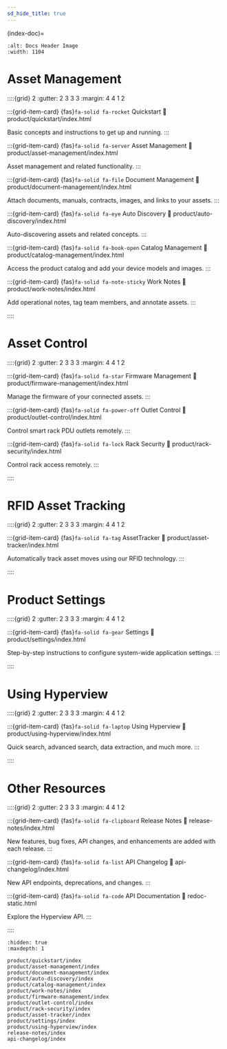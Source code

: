 ```yaml
---
sd_hide_title: true
---
```


(index-doc)=

```{image} ../_static/docs_header.jpg
:alt: Docs Header Image
:width: 1104
```
#

# Asset Management

::::{grid} 2
:gutter: 2 3 3 3
:margin: 4 4 1 2


:::{grid-item-card} {fas}`fa-solid fa-rocket` Quickstart
:link: product/quickstart/index.html

Basic concepts and instructions to get up and running.
:::

:::{grid-item-card} {fas}`fa-solid fa-server` Asset Management
:link: product/asset-management/index.html

Asset management and related functionality.
:::

:::{grid-item-card} {fas}`fa-solid fa-file` Document Management
:link: product/document-management/index.html

Attach documents, manuals, contracts, images, and links to your assets.
:::

:::{grid-item-card} {fas}`fa-solid fa-eye` Auto Discovery
:link: product/auto-discovery/index.html

Auto-discovering assets and related concepts.
:::

:::{grid-item-card} {fas}`fa-solid fa-book-open` Catalog Management
:link: product/catalog-management/index.html

Access the product catalog and add your device models and images.
:::

:::{grid-item-card} {fas}`fa-solid fa-note-sticky` Work Notes
:link: product/work-notes/index.html

Add operational notes, tag team members, and annotate assets.
:::

::::

# Asset Control

::::{grid} 2
:gutter: 2 3 3 3
:margin: 4 4 1 2

:::{grid-item-card} {fas}`fa-solid fa-star` Firmware Management
:link: product/firmware-management/index.html

Manage the firmware of your connected assets.
:::

:::{grid-item-card} {fas}`fa-solid fa-power-off` Outlet Control
:link: product/outlet-control/index.html

Control smart rack PDU outlets remotely.
:::

:::{grid-item-card} {fas}`fa-solid fa-lock` Rack Security
:link: product/rack-security/index.html

Control rack access remotely.
:::

::::


# RFID Asset Tracking

::::{grid} 2
:gutter: 2 3 3 3
:margin: 4 4 1 2

:::{grid-item-card} {fas}`fa-solid fa-tag` AssetTracker
:link: product/asset-tracker/index.html

Automatically track asset moves using our RFID technology.
:::

::::


# Product Settings

::::{grid} 2
:gutter: 2 3 3 3
:margin: 4 4 1 2

:::{grid-item-card} {fas}`fa-solid fa-gear` Settings
:link: product/settings/index.html

Step-by-step instructions to configure system-wide application settings.
:::

::::

# Using Hyperview

::::{grid} 2
:gutter: 2 3 3 3
:margin: 4 4 1 2

:::{grid-item-card} {fas}`fa-solid fa-laptop` Using Hyperview
:link: product/using-hyperview/index.html

Quick search, advanced search, data extraction, and much more.
:::

::::

# Other Resources

::::{grid} 2
:gutter: 2 3 3 3
:margin: 4 4 1 2

:::{grid-item-card} {fas}`fa-solid fa-clipboard` Release Notes
:link: release-notes/index.html

New features, bug fixes, API changes, and enhancements are added with each release.
:::

:::{grid-item-card} {fas}`fa-solid fa-list` API Changelog
:link: api-changelog/index.html

New API endpoints, deprecations, and changes.
:::

:::{grid-item-card} {fas}`fa-solid fa-code` API Documentation
:link: redoc-static.html

Explore the Hyperview API.
:::

::::


```{toctree}
:hidden: true
:maxdepth: 1

product/quickstart/index
product/asset-management/index
product/document-management/index
product/auto-discovery/index
product/catalog-management/index
product/work-notes/index
product/firmware-management/index
product/outlet-control/index
product/rack-security/index
product/asset-tracker/index
product/settings/index
product/using-hyperview/index
release-notes/index
api-changelog/index
```

